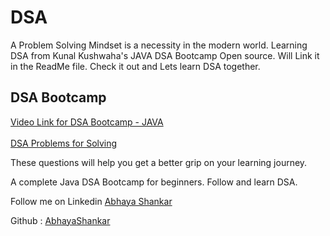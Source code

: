 # DSA
A Problem Solving Mindset is a necessity in the modern world. Learning DSA from Kunal Kushwaha's JAVA DSA Bootcamp Open source. Will Link it in the ReadMe file. Check it out and Lets learn DSA together.
<h2> DSA Bootcamp </h2>
<a href = "https://youtu.be/wn49bJOYAZM"> Video Link for DSA Bootcamp - JAVA </a>
<br> <br>
<a href = "https://github.com/AbhayaShankar/DSA-Bootcamp-Java-Kunal-Kushwaha"> DSA Problems for Solving </a>
<p> These questions will help you get a better grip on your learning journey.</p>
<p> A complete Java DSA Bootcamp for beginners. Follow and learn DSA. </p>

<p> Follow me on Linkedin <a href ="https://www.linkedin.com/in/abhayashankar"> Abhaya Shankar </a> </p>
<p> Github : <a href = "https://github.com/AbhayaShankar"> AbhayaShankar </a> </p>
